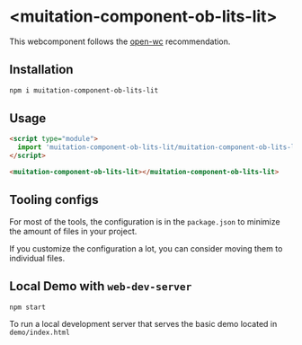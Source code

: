 # \<muitation-component-ob-lits-lit>

This webcomponent follows the [open-wc](https://github.com/open-wc/open-wc) recommendation.

## Installation

```bash
npm i muitation-component-ob-lits-lit
```

## Usage

```html
<script type="module">
  import 'muitation-component-ob-lits-lit/muitation-component-ob-lits-lit.js';
</script>

<muitation-component-ob-lits-lit></muitation-component-ob-lits-lit>
```



## Tooling configs

For most of the tools, the configuration is in the `package.json` to minimize the amount of files in your project.

If you customize the configuration a lot, you can consider moving them to individual files.

## Local Demo with `web-dev-server`

```bash
npm start
```

To run a local development server that serves the basic demo located in `demo/index.html`
